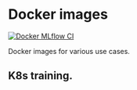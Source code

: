 # Docker images
[![Docker MLflow CI](https://github.com/seblum/docker-mlops-public/actions/workflows/docker-mlflow.yml/badge.svg)](https://github.com/seblum/docker-mlops-public/actions/workflows/docker-mlflow.yml)

Docker images for various use cases.

## K8s training.
